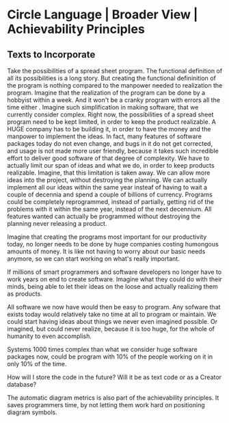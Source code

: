 Circle Language | Broader View | Achievability Principles
=========================================================

Texts to Incorporate
--------------------

Take the possibilities of a spread sheet program.
The functional definition of all its possibilities is a long story.
But creating the functional defininition of the program is
nothing compared to the manpower needed to realization the program.
Imagine that the realization of the program can be done by
a hobbyist within a week. And it won't be a cranky program
with errors all the time either . Imagine such simplification in making
software, that we currently consider complex.
Right now, the possibilities of a spread sheet program need
to be kept limited, in order to keep the product realizable.
A HUGE company has to be building it, in order to have the money
and the manpower to implement the ideas.
In fact, many features of software packages today do not even change, and bugs in it do not get corrected, and usage is not made more user friendly, because it takes such incredible effort to deliver
good software of that degree of complexity.
We have to actually limit our span of ideas and what we do, in order to keep products realizable.
Imagine, that this limitation is taken away.
We can allow more ideas into the project, without destroying the
planning. We can actually implement all our ideas within the same
year insteaf of having to wait a couple of decennia and spend a couple of billions of currency.
Programs could be completely reprogrammed, instead of partially,
getting rid of the problems with it within the same year,
instead of the next decennium.
All features wanted can actually be programmed without
destroying the planning never releasing a product.

Imagine that creating the programs most important for our productivity today, no longer needs to be done by huge companies
costing humongous amounts of money.
It is like not having to worry about our basic needs anymore,
so we can start working on what's really important.

If millions of smart programmers and software developers
no longer have to work years on end to create software.
Imagine what they could do with their minds,
being able to let their ideas on the loose
and actually realizing them as products.

All software we now have would then be easy to program.
Any sofware that exists today would relatively take no
time at all to program or maintain.
We could start having ideas about things we never even imagined possible.
Or imagined, but could never realize, because it is too huge,
for the whole of humanity to even accomplish.

Systems 1000 times complex than what we consider huge software packages now, could be program with 10% of the people working on it in only 10% of the time.


How will I store the code in the future? Will it be as text code or as a Creator database?


The automatic diagram metrics is also part of the achievability principles.
It saves programmers time, by not letting them work hard on positioning
diagram symbols.